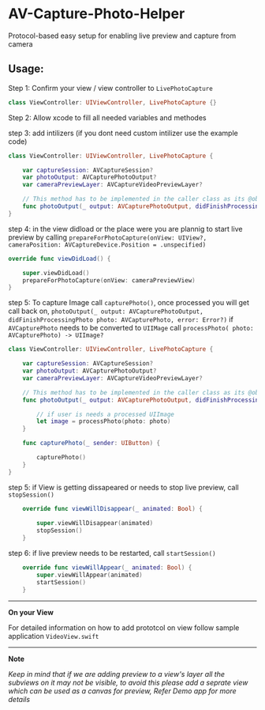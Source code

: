 # AV-Capture-Photo-Helper

Protocol-based easy setup for enabling live preview and capture from camera

## Usage:


Step 1:
 Confirm your view / view controller to `LivePhotoCapture`
 
```swift
class ViewController: UIViewController, LivePhotoCapture {}
```

Step 2: 
Allow xcode to fill all needed variables and methodes

step 3:
add intilizers (if you dont need custom intilizer use the example code)

```swift
class ViewController: UIViewController, LivePhotoCapture {

    var captureSession: AVCaptureSession?
    var photoOutput: AVCapturePhotoOutput?
    var cameraPreviewLayer: AVCaptureVideoPreviewLayer?

    // This method has to be implemented in the caller class as its @obj func and swift limits usage of this in side protocol extenstions
    func photoOutput(_ output: AVCapturePhotoOutput, didFinishProcessingPhoto photo: AVCapturePhoto, error: Error?) {}
}
```

step 4:
in the view didload or the place were you are plannig to start live preview by calling `prepareForPhotoCapture(onView: UIView?, cameraPosition: AVCaptureDevice.Position = .unspecified)`

```swift
override func viewDidLoad() {

    super.viewDidLoad()
    prepareForPhotoCapture(onView: cameraPreviewView)
}
```
step 5:
To capture Image call  `capturePhoto()`, once processed you will get call back on,
`photoOutput(_ output: AVCapturePhotoOutput, didFinishProcessingPhoto photo: AVCapturePhoto, error: Error?)`
if `AVCapturePhoto` needs to be converted to `UIIMage` call `processPhoto( photo: AVCapturePhoto) -> UIImage?`

```swift
class ViewController: UIViewController, LivePhotoCapture {

    var captureSession: AVCaptureSession?
    var photoOutput: AVCapturePhotoOutput?
    var cameraPreviewLayer: AVCaptureVideoPreviewLayer?

    // This method has to be implemented in the caller class as its @obj func and swift limits usage of this in side protocol extenstions
    func photoOutput(_ output: AVCapturePhotoOutput, didFinishProcessingPhoto photo: AVCapturePhoto, error: Error?) {

        // if user is needs a processed UIImage
        let image = processPhoto(photo: photo)
    }

    func capturePhoto(_ sender: UIButton) {

        capturePhoto()
    }
}

```

step 5:
if View is getting dissapeared or needs to stop live preview,
call `stopSession()`

```swift
    override func viewWillDisappear(_ animated: Bool) {
    
        super.viewWillDisappear(animated)
        stopSession()
    }
```
step 6:
if live preview needs to be restarted,
call `startSession()`

```swift
    override func viewWillAppear(_ animated: Bool) {
        super.viewWillAppear(animated)
        startSession()
    }
```

------------

**On your View**

For detailed information on how to add prototcol on view follow sample application `VideoView.swift`

------------

**Note**

*Keep in mind that if we are adding preview to a view's layer all the subviews on it may not be visible, to avoid this please add a seprate view which can be used as a canvas for preview,
Refer Demo app for more details*
